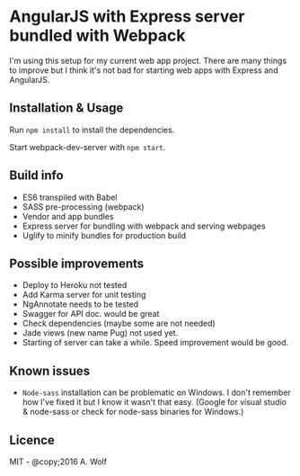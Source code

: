 # AngularJS with Express server bundled with Webpack

I'm using this setup for my current web app project. There are many things to 
improve but I think it's not bad for starting web apps with Express and AngularJS.

## Installation & Usage

Run `npm install` to install the dependencies.

Start webpack-dev-server with `npm start`.

## Build info

- ES6 transpiled with Babel
- SASS pre-processing (webpack)
- Vendor and app bundles
- Express server for bundling with webpack and serving webpages
- Uglify to minify bundles for production build

## Possible improvements

- Deploy to Heroku not tested
- Add Karma server for unit testing
- NgAnnotate needs to be tested
- Swagger for API doc. would be great
- Check dependencies (maybe some are not needed)
- Jade views (new name Pug) not used yet.
- Starting of server can take a while. Speed improvement would be good.

## Known issues
- `Node-sass` installation can be problematic on Windows. I don't remember how I've fixed it but I know it wasn't that easy. (Google for visual studio & node-sass or check for node-sass binaries for Windows.)

## Licence
MIT - @copy;2016 A. Wolf 